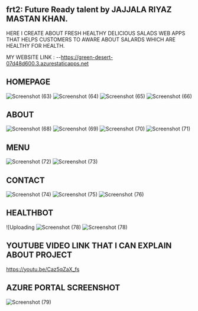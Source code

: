 ## frt2: Future Ready talent by JAJJALA RIYAZ MASTAN KHAN.

HERE I CREATE ABOUT FRESH HEALTHY DELICIOUS SALADS WEB APPS THAT HELPS CUSTOMERS TO AWARE ABOUT SALARDS WHICH ARE HEALTHY FOR HEALTH.


MY WEBSITE LINK : --https://green-desert-07d48d600.3.azurestaticapps.net

## HOMEPAGE
![Screenshot (63)](https://user-images.githubusercontent.com/127432029/232184539-0a277d1f-daaf-4654-95a6-fd93517c98d7.png)
![Screenshot (64)](https://user-images.githubusercontent.com/127432029/232184541-edd98d3a-a048-475a-9e11-4eac47f3ac93.png)
![Screenshot (65)](https://user-images.githubusercontent.com/127432029/232184543-e4b48179-f421-4a8e-a214-7a1e4aa4a846.png)
![Screenshot (66)](https://user-images.githubusercontent.com/127432029/232184545-f80be3a0-d513-48e4-9355-3bfdc988e894.png)

## ABOUT
![Screenshot (68)](https://user-images.githubusercontent.com/127432029/232184578-26f2152f-20c1-4e90-b23f-d8cd68ff496e.png)
![Screenshot (69)](https://user-images.githubusercontent.com/127432029/232184579-c5f8ffe1-8fdd-46a2-8af4-4b9fa10691d4.png)
![Screenshot (70)](https://user-images.githubusercontent.com/127432029/232184581-3e01c6b1-8e01-4a50-9c56-b00684579f44.png)
![Screenshot (71)](https://user-images.githubusercontent.com/127432029/232184583-a065f383-c43b-4c07-bd4c-2b340238f541.png)

## MENU 
![Screenshot (72)](https://user-images.githubusercontent.com/127432029/232184620-83d5b0e8-7b0e-4206-9c50-a67a145a5535.png)
![Screenshot (73)](https://user-images.githubusercontent.com/127432029/232184623-2dd1329f-81ea-44bc-88a3-e2219d2a895c.png)

## CONTACT
![Screenshot (74)](https://user-images.githubusercontent.com/127432029/232184674-87c8859b-3f20-4322-b02e-5a92f15f77f0.png)
![Screenshot (75)](https://user-images.githubusercontent.com/127432029/232184677-09348a95-3047-4830-ab6d-6536b9e7d583.png)
![Screenshot (76)](https://user-images.githubusercontent.com/127432029/232184680-04352db4-dcc1-476d-9f9a-5623fd5e7d6f.png)

## HEALTHBOT
![Uploading ![Screenshot (78)](https://user-images.githubusercontent.com/127432029/232184720-985c232c-6653-4d39-a60b-b23145c0cfe7.png)
![Screenshot (78)](https://user-images.githubusercontent.com/127432029/232184734-90a5f15a-0e3d-4b14-92b3-fed07f6d5635.png)
 
 ## YOUTUBE VIDEO LINK THAT I CAN EXPLAIN ABOUT PROJECT
 https://youtu.be/Caz5qZaX_fs
 
 ## AZURE PORTAL SCREENSHOT
 ![Screenshot (79)](https://user-images.githubusercontent.com/127432029/232184891-10f25caf-407e-4b5d-81e4-c050e59cac2a.png)

